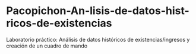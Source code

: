 # Pacopichon-An-lisis-de-datos-hist-ricos-de-existencias
Laboratorio práctico: Análisis de datos históricos de existencias/ingresos y creación de un cuadro de mando

